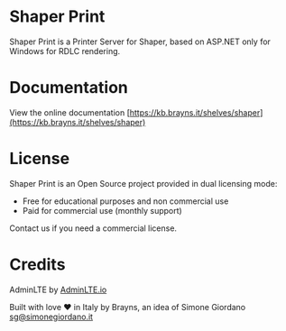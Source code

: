 # Shaper Print
Shaper Print is a Printer Server for Shaper, based on ASP.NET only for Windows for 
RDLC rendering.

# Documentation
View the online documentation [https://kb.brayns.it/shelves/shaper](https://kb.brayns.it/shelves/shaper)

# License
Shaper Print is an Open Source project provided in dual licensing mode:

 * Free for educational purposes and non commercial use
 * Paid for commercial use (monthly support)

Contact us if you need a commercial license.

# Credits
AdminLTE by [AdminLTE.io](https://adminlte.io/)

Built with love :heart: in Italy by Brayns, an idea of Simone Giordano 
[sg@simonegiordano.it](mailto:sg@simonegiordano.it)